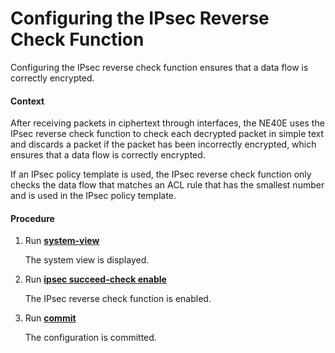Configuring the IPsec Reverse Check Function
============================================

Configuring the IPsec reverse check function ensures that a data flow is correctly encrypted.

#### Context

After receiving packets in ciphertext through interfaces, the NE40E uses the IPsec reverse check function to check each decrypted packet in simple text and discards a packet if the packet has been incorrectly encrypted, which ensures that a data flow is correctly encrypted.

If an IPsec policy template is used, the IPsec reverse check function only checks the data flow that matches an ACL rule that has the smallest number and is used in the IPsec policy template.


#### Procedure

1. Run [**system-view**](cmdqueryname=system-view)
   
   
   
   The system view is displayed.
2. Run [**ipsec succeed-check enable**](cmdqueryname=ipsec+succeed-check+enable)
   
   
   
   The IPsec reverse check function is enabled.
3. Run [**commit**](cmdqueryname=commit)
   
   
   
   The configuration is committed.